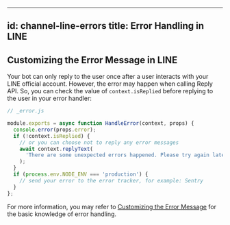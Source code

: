 
---
id: channel-line-errors
title: Error Handling in LINE
---

## Customizing the Error Message in LINE

Your bot can only reply to the user once after a user interacts with your LINE official account. However, the error may happen when calling Reply API. So, you can check the value of `context.isReplied` before replying to the user in your error handler:

```js
// _error.js

module.exports = async function HandleError(context, props) {
  console.error(props.error);
  if (!context.isReplied) {
    // or you can choose not to reply any error messages
    await context.replyText(
      'There are some unexpected errors happened. Please try again later, sorry for the inconvenience.'
    );
  }
  if (process.env.NODE_ENV === 'production') {
    // send your error to the error tracker, for example: Sentry
  }
};
```

For more information, you may refer to [Customizing the Error Message](the-basics-errors.md) for the basic knowledge of error handling.
